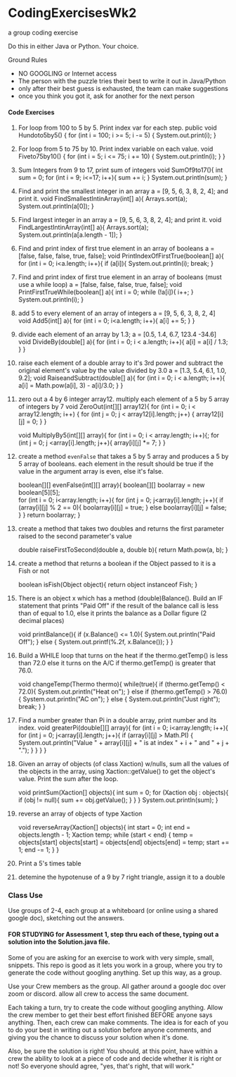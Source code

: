 # CodingExercisesWk2
a group coding exercise

Do this in either Java or Python. Your choice.

Ground Rules
- NO GOOGLING or Internet access
- The person with the puzzle tries their best to write it out in Java/Python
- only after their best guess is exhausted, the team can make suggestions
- once you think you got it, ask for another for the next person

#### Code Exercises

1. For loop from 100 to 5 by 5. Print index var for each step. 
   public void Hundoto5by5() {
   for (int i = 100; i >= 5; i -= 5) {
   System.out.print(i);
   }

2. For loop from 5 to 75 by 10. Print index variable on each value.
   void Fiveto75by10() {
   for (int i = 5; i <= 75; i += 10) {
   System.out.println(i);
   }
   }

3. Sum Integers from 9 to 17, print sum of integers
   void SumOf9to17(){
    int sum = 0;
    for (int i = 9; i<=17; i++){
        sum += i;
    } System.out.println(sum);
    }

4. Find and print the smallest integer in an array a = [9, 5, 6, 3, 8, 2, 4]; and print it.
    void FindSmallestIntinArray(int[] a){
    Arrays.sort(a);
    System.out.println(a[0]);
    }
    
5. Find largest integer in an array a = [9, 5, 6, 3, 8, 2, 4]; and print it.
   void FindLargestIntinArray(int[] a){
   Arrays.sort(a);
   System.out.println(a[a.length - 1]);
   }

6. Find and print index of first true element in an array of booleans a = [false, false, false, true, false];
    void PrintIndexOfFirstTrue(boolean[] a){
    for (int i = 0; i<a.length; i++){
        if (a[i]){
        System.out.println(i);
        break;
   }

7. Find and print index of first true element in an array of booleans (must use a while loop) a = [false, false, false, true, false];
    void PrintFirstTrueWhile(boolean[] a){
    int i = 0;
    while (!a[i]){
    i++;
    } System.out.println(i);
    }

8. add 5 to every element of an array of integers a = [9, 5, 6, 3, 8, 2, 4]
    void Add5(int[] a){
    for (int i = 0; i<a.length; i++){
    a[i] += 5;
    }
    }

9. divide each element of an array by 1.3; a = [0.5, 1.4, 6.7, 123.4 -34.6]
    void DivideBy(double[] a){
    for (int i = 0; i < a.length; i++){
    a[i]  = a[i] / 1.3;
    }
   }

10. raise each element of a double array to it's 3rd power and subtract the original element's value by 
the value divided by 3.0 a = [1.3, 5.4, 6.1, 1.0, 9.2];
    void RaiseandSubtract(double[] a){
    for (int i = 0; i < a.length; i++){
    a[i] = Math.pow(a[i], 3) - a[i]/3.0;
    }
    }


11. zero out a 4 by 6 integer array12. multiply each element of a 5 by 5 array of integers by 7
    void ZeroOut(int[][] array12){
    for (int i = 0; i < array12.length; i++) {
        for (int j = 0; j < array12[i].length; j++) {
        array12[i][j] = 0;
    }
    }
    
    void MultiplyBy5(int[][] array){
    for (int i = 0; i < array.length; i++){;
        for (int j = 0; j <array[i].length; j++){
        array[i][j] *= 7;
    }
    }

12. create a method `evenFalse` that takes a 5 by 5 array and produces a 5 by 5 array of booleans.
each element in the result should be true if the value in the argument array is even, 
else it's false.

    boolean[][] evenFalse(int[][] array){
    boolean[][] boolarray = new boolean[5][5];  
    for (int i = 0; i<array.length; i++){
        for (int j = 0; j<array[i].length; j++){
        if (array[i][j] % 2 == 0){
        boolarray[i][j] = true;
        } else boolarray[i][j] = false;
        }
        } return boolarray;
        }

13. create a method that takes two doubles and returns the first parameter raised to the 
second parameter's value

    double raiseFirstToSecond(double a, double b){
    return Math.pow(a, b);
    }

14. create a method that returns a boolean if the Object passed to it is a Fish or not

    boolean isFish(Object object){
    return object instanceof Fish;
    }

15. There is an object x which has a method (double)Balance(). Build an IF statement 
that prints "Paid Off" if the result of the balance call is less than of equal to 1.0, 
else it prints the balance as a Dollar figure (2 decimal places)

    void printBalance(){
    if (x.Balance() <= 1.0){
    System.out.println("Paid Off");
    } else {
    System.out.printf(%.2f, x.Balance());
    }
    }

16. Build a WHILE loop that turns on the heat if the thermo.getTemp() is less than 72.0 
else it turns on the A/C if thermo.getTemp() is greater that 76.0.

    void changeTemp(Thermo thermo){
    while(true){
    if (thermo.getTemp() < 72.0){
    System.out.println("Heat on");
    } else if (thermo.getTemp() > 76.0){
    System.out.println("AC on");
    } else {
    System.out.println("Just right");
    break;
    }
    }
    
17. Find a number greater than Pi in a double array, print number and its index.
    void greaterPi(double[][] array){
    for (int i = 0; i<array.length; i++){
        for (int j = 0; j<array[i].length; j++){
           if (array[i][j] > Math.PI) {
           System.out.println("Value " + array[i][j] + " is at index " + i + " and " + j + ".");
           }
        }
    }
    }
    
18. Given an array of objects (of class Xaction) w/nulls, sum all the values of the 
objects in the array, using Xaction::getValue() to get the object's value. 
Print the sum after the loop.

    void printSum(Xaction[] objects){
    int sum = 0;
    for (Xaction obj : objects){
    if (obj != null){
    sum += obj.getValue();
    } 
    }
    } System.out.println(sum);
    }

19. reverse an array of objects of type Xaction

    void reverseArray(Xaction[] objects){
    int start = 0;
    int end = objects.length - 1; 
    Xaction temp;
    while (start < end) {
    temp = objects[start]
    objects[start] = objects[end]
    objects[end] = temp;
    start += 1;
    end -= 1;
    }
    }

20. Print a 5's times table

    
21. detemine the hypotenuse of a 9 by 7 right triangle, assign it to a double

### Class Use
Use groups of 2-4, each group at a whiteboard (or online using a shared google doc), sketching out the answers.

#### FOR STUDYING for Assessment 1, step thru each of these, typing out a solution into the Solution.java file.

Some of you are asking for an exercise to work with very simple, small, snippets. 
This repo is good as it lets you work in a group, where you try to generate the code without googling anything.
Set up this way, as a group.

Use your Crew members as the group.
All gather around a google doc over zoom or discord.
allow all crew to access the same document.

Each taking a turn, try to create the code without googling anything. 
Allow the crew member to get their best effort finished BEFORE anyone says anything.
Then, each crew can make comments.
The idea is for each of you to do your best in writing out a solution before anyone comments, and giving you the chance to discuss your solution when it's done.

Also, be sure the solution is right! You should, at this point, have within a crew the ability to look at a piece of code and decide whether it is right or not!
So everyone should agree, "yes, that's right, that will work."

